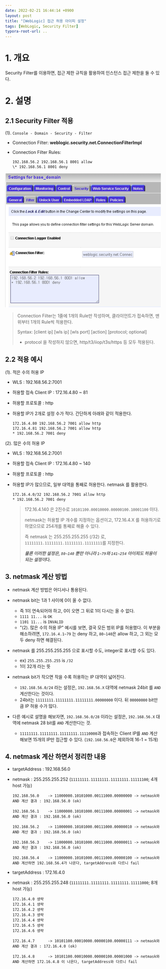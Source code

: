 ```yaml
---
date: 2022-02-21 16:44:14 +0900
layout: post
title: "[WebLogic] 접근 허용 아이피 설정"
tags: [WebLogic, Security Filter]
typora-root-url: ..
---
```


# 1. 개요

Security Filter를 이용하면, 접근 제한 규칙을 활용하여 인스턴스 접근 제한을 둘 수 있다.




# 2. 설명

## 2.1 Security Filter 적용

(1). `Console - Domain - Security - Filter`

* Connection Filter: **weblogic.security.net.ConnectionFilterImpl**

* Connection Filter Rules:

  ```
  192.168.56.2 192.168.56.1 8001 allow
  \* 192.168.56.1 8001 deny
  ```

![SecurityFilter_1](/../assets/posts/images/01-WebLogic/SecurityFilter/SecurityFilter_1.png)

  > Connection Filter는 1줄에 1개의 Rule만 작성하며, 클라이언트가 접속하면, 맨위부터 1개의 Rule씩 적용한다.
  >
  > Syntax: [client ip] [wls ip] [wls port] [action] [protocol; optional]
  >
  > * protocol 을 작성하지 않으면, http/t3/iiop/t3s/https 등 모두 적용된다.



## 2.2 적용 예시

(1). 적은 수의 허용 IP

* WLS : 192.168.56.2:7001

* 허용할 접속 Client IP : 172.16.4.80 ~ 81

* 허용할 프로토콜 : http

* 허용할 IP가 2개로 설정 수가 적다. 간단하게 아래와 같이 적용한다.

  ```
  172.16.4.80 192.168.56.2 7001 allow http
  172.16.4.81 192.168.56.2 7001 allow http
  * 192.168.56.2 7001 deny
  ```

(2). 많은 수의 허용 IP

* WLS : 192.168.56.2:7001

* 허용할 접속 Client IP : 172.16.4.80 ~ 140

* 허용할 프로토콜 : http

* 허용할 IP가 많으므로, 일부 대역을 통째로 허용한다. netmask 를 활용한다.

  ```
  172.16.4.0/32 192.168.56.2 7001 allow http
  * 192.168.56.2 7001 deny
  ```

  > 172.16.4.140 은 2진수로 `10101100.00010000.00000100.10001100` 이다.
  >
  > netmask는 허용할 IP 개수를 지정하는 옵션이고, 172.16.4.X 를 허용하기로 하였으므로 254개를 통쨰로 해줄 수 있다.
  >
  >
  > 즉 netmask 는 255.255.255.255 (/32) 로, `11111111.11111111.11111111.11111111`를 지정한다.
  >
  > ***물론 이러한 설정은, `80~140` 뿐만 아니라 `1~79`와 `141~254` 아이피도 허용이 되는 설정이*다.**



## 3. netmask 계산 방법

* netmask 계산 방법은 어디서나 통용된다.

* netmask bit는 1과 1 사이에 0이 올 수 없다.
  * 즉 1이 연속되어야 하고, 0이 오면 그 뒤로 1이 다시는 올 수 없다.
  * `1111 11...` is `OK`
  * `1101 11...` is `INVALID`
  * "(2). 많은 수의 허용 IP" 예시를 보면, 결국 모든 범위 IP를 허용했다.
    이 부분을 해소하려면, `172.16.4.1~79` 는 deny 하고, `80~140`은 allow 하고,
    그 외는 모두 deny 하면 해결된다.
* netmask 를 255.255.255.255 으로 표시할 수도, integer로 표시할 수도 있다.
  * ex) `255.255.255.255` is `/32`
  * 1이 32개 라는 뜻
* netmask bit가 작으면 작을 수록 허용하는 IP 대역이 넓어진다.
  * `192.168.56.0/24` 라는 설정은,
    `192.168.56.X` 대역에 netmask 24bit 를 `AND` 계산한다는 것이다.
  * 24bit는 `11111111.11111111.11111111.00000000` 이다.
    뒤 `00000000` bit만큼 IP 허용 수가 많다.
* 다른 예시로 설명을 해보자면,
  `192.168.56.0/28` 이라는 설정은, `192.168.56.X` 대역에 netmask 28 bit를 `AND`  계산한다는 것.
  * `11111111.11111111.11111111.11110000`과 접속하는 Client IP를 `AND` 계산해보면
    15개의 IP만 접근할 수 있다. (`192.168.56.0`은 제외하여 16-1 = 15개)



## 4. netmask 계산 하면서 정리한 내용

* targetAddress : 192.168.56.0

* netmask : 255.255.255.252 (`11111111.11111111.11111111.11111100`; 4개 host 가능)

  ```
  192.168.56.0    -> 11000000.10101000.00111000.00000000 -> netmask와 AND 계산 결과 : 192.168.56.0 (ok)
  
  192.168.56.1    -> 11000000.10101000.00111000.00000001 -> netmask와 AND 계산 결과 : 192.168.56.0 (ok)
  
  192.168.56.2    -> 11000000.10101000.00111000.00000010 -> netmask와 AND 계산 결과 : 192.168.56.0 (ok)
  
  192.168.56.3    -> 11000000.10101000.00111000.00000011 -> netmask와 AND 계산 결과 : 192.168.56.0 (ok)
  
  192.168.56.4    -> 11000000.10101000.00111000.00000100 -> netmask와 AND 계산하면 192.168.56.4가 나온다, targetAddress와 다르니 fail
  ```



* targetAddress : 172.16.4.0

* netmask : 255.255.255.248 (`11111111.11111111.11111111.11111000`; 8개 host 가능)

  ```
  172.16.4.0 생략
  172.16.4.1 생략
  172.16.4.2 생략
  172.16.4.3 생략
  172.16.4.4 생략
  172.16.4.5 생략
  172.16.4.6 생략
  
  172.16.4.7      -> 10101100.00010000.00000100.00000111 -> netmask와 AND 계산 결과 : 172.16.4.0 (ok)
  
  172.16.4.8      -> 10101100.00010000.00000100.00001000 -> netmask와 AND 계산하면 172.16.4.8 이 나온다, targetAddress와 다르니 fail
  ```

  

